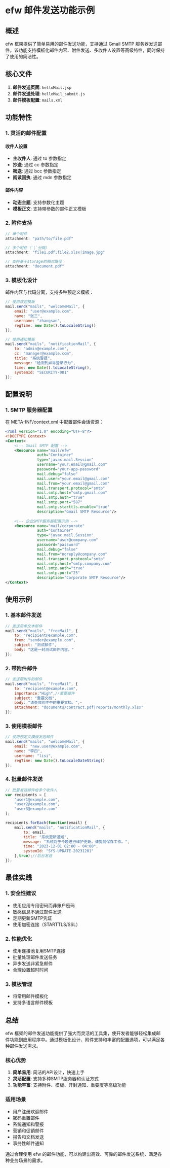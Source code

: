 # efw 邮件发送功能示例

## 概述

efw 框架提供了简单易用的邮件发送功能，支持通过 Gmail SMTP 服务器发送邮件。该功能支持模板化邮件内容、附件发送、多收件人设置等高级特性，同时保持了使用的简洁性。

## 核心文件

1. **邮件发送页面**: `helloMail.jsp`
2. **邮件发送处理**: `helloMail_submit.js`
3. **邮件模板配置**: `mails.xml`

## 功能特性

### 1. 灵活的邮件配置

#### 收件人设置
- **主收件人**: 通过 to 参数指定
- **抄送**: 通过 cc 参数指定
- **密送**: 通过 bcc 参数指定
- **阅读回执**: 通过 mdn 参数指定

#### 邮件内容
- **动态主题**: 支持参数化主题
- **模板正文**: 支持带参数的邮件正文模板

### 2. 附件支持

```javascript
// 单个附件
attachment: "path/to/file.pdf"

// 多个附件（`|`分隔）
attachment: "file1.pdf;file2.xlsx|image.jpg"

// 支持基于storage的相对路径
attachment: "document.pdf"
```

### 3. 模板化设计

邮件内容与代码分离，支持多种预定义模板：
```javascript
// 使用欢迎模板
mail.send("mails", "welcomeMail", {
    email: "user@example.com",
    name: "张三",
    username: "zhangsan",
    regTime: new Date().toLocaleString()
});

// 使用通知模板
mail.send("mails", "notificationMail", {
    to: "admin@example.com",
    cc: "manager@example.com",
    title: "系统警报",
    message: "检测到异常登录行为",
    time: new Date().toLocaleString(),
    systemId: "SECURITY-001"
});
```

## 配置说明

### 1. SMTP 服务器配置

在 META-INF/context.xml 中配置邮件会话资源：
```xml
<?xml version="1.0" encoding="UTF-8"?>
<!DOCTYPE Context>
<Context>
    <!-- Gmail SMTP 配置 -->
    <Resource name="mail/efw"
              auth="Container"
              type="javax.mail.Session"
              username="your.email@gmail.com"
              password="your-app-password"
              mail.debug="false"
              mail.user="your.email@gmail.com"
              mail.from="your.email@gmail.com"
              mail.transport.protocol="smtp"
              mail.smtp.host="smtp.gmail.com"
              mail.smtp.auth="true"
              mail.smtp.port="587"
              mail.smtp.starttls.enable="true"
              description="Gmail SMTP Resource"/>
    
    <!-- 企业SMTP服务器配置示例 -->
    <Resource name="mail/corporate"
              auth="Container"
              type="javax.mail.Session"
              username="user@company.com"
              password="password"
              mail.debug="false"
              mail.from="noreply@company.com"
              mail.transport.protocol="smtp"
              mail.smtp.host="smtp.company.com"
              mail.smtp.auth="true"
              mail.smtp.port="25"
              description="Corporate SMTP Resource"/>
</Context>
```

## 使用示例

### 1. 基本邮件发送

```javascript
// 发送简单文本邮件
mail.send("mails", "freeMail", {
    to: "recipient@example.com",
    from: "sender@example.com",
    subject: "测试邮件",
    body: "这是一封测试邮件内容。"
});
```

### 2. 带附件邮件

```javascript
// 发送带附件的邮件
mail.send("mails", "freeMail", {
    to: "recipient@example.com",
    importance:"High",//重要邮件
    subject: "重要文档",
    body: "请查收附件中的重要文档。",·
    attachment: "documents/contract.pdf|reports/monthly.xlsx"
});
```

### 3. 使用模板邮件

```javascript
// 使用预定义模板发送邮件
mail.send("mails", "welcomeMail", {
    email: "new.user@example.com",
    name: "李四",
    username: "lisi",
    regTime: new Date().toLocaleDateString()
});
```

### 4. 批量邮件发送

```javascript
// 批量发送邮件给多个收件人
var recipients = [
    "user1@example.com",
    "user2@example.com",
    "user3@example.com"
];

recipients.forEach(function(email) {
    mail.send("mails", "notificationMail", {
        to: email,
        title: "系统更新通知",
        message: "系统将于今晚进行维护更新，请提前保存工作。",
        time: "2023-12-01 02:00 - 04:00",
        systemId: "SYS-UPDATE-20231201"
    },true);//后台发送
});
```

## 最佳实践

### 1. 安全性建议
- 使用应用专用密码而非账户密码
- 敏感信息不通过邮件发送
- 定期更新SMTP凭证
- 使用加密连接（STARTTLS/SSL）

### 2. 性能优化
- 使用连接池复用SMTP连接
- 批量处理邮件发送任务
- 异步发送非紧急邮件
- 合理设置超时时间

### 3. 模板管理
- 将常用邮件模板化
- 支持多语言邮件模板

## 总结

efw 框架的邮件发送功能提供了强大而灵活的工具集，使开发者能够轻松集成邮件功能到应用程序中。通过模板化设计、附件支持和丰富的配置选项，可以满足各种邮件发送需求。

### 核心优势
1. **简单易用**: 简洁的API设计，快速上手
2. **灵活配置**: 支持多种SMTP服务器和认证方式
3. **功能丰富**: 支持附件、模板、开封通知、重要度等高级功能

### 适用场景
- 用户注册欢迎邮件
- 密码重置邮件
- 系统通知和警报
- 营销和促销邮件
- 报告和文档发送
- 事务性邮件通知

通过合理使用 efw 的邮件功能，可以构建出高效、可靠的邮件发送系统，满足各种业务场景的需求。